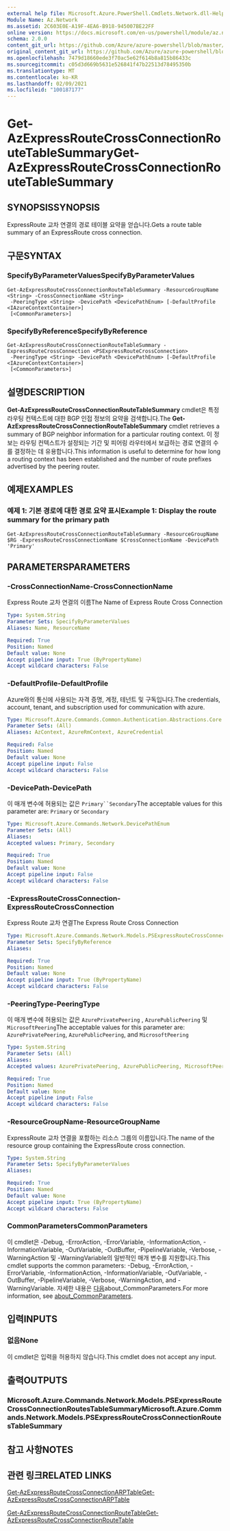 ```yaml
---
external help file: Microsoft.Azure.PowerShell.Cmdlets.Network.dll-Help.xml
Module Name: Az.Network
ms.assetid: 2C603E0E-A19F-4EA6-B918-945007BE22FF
online version: https://docs.microsoft.com/en-us/powershell/module/az.network/get-azexpressroutecrossconnectionroutetablesummary
schema: 2.0.0
content_git_url: https://github.com/Azure/azure-powershell/blob/master/src/Network/Network/help/Get-AzExpressRouteCrossConnectionRouteTableSummary.md
original_content_git_url: https://github.com/Azure/azure-powershell/blob/master/src/Network/Network/help/Get-AzExpressRouteCrossConnectionRouteTableSummary.md
ms.openlocfilehash: 7479d18660ede3f70ac5e62f614b8a815b86433c
ms.sourcegitcommit: c05d3d669b5631e526841f47b22513d78495350b
ms.translationtype: MT
ms.contentlocale: ko-KR
ms.lasthandoff: 02/09/2021
ms.locfileid: "100187177"
---
```

# <span data-ttu-id="629d0-101">Get-AzExpressRouteCrossConnectionRouteTableSummary</span><span class="sxs-lookup"><span data-stu-id="629d0-101">Get-AzExpressRouteCrossConnectionRouteTableSummary</span></span>

## <span data-ttu-id="629d0-102">SYNOPSIS</span><span class="sxs-lookup"><span data-stu-id="629d0-102">SYNOPSIS</span></span>
<span data-ttu-id="629d0-103">ExpressRoute 교차 연결의 경로 테이블 요약을 얻습니다.</span><span class="sxs-lookup"><span data-stu-id="629d0-103">Gets a route table summary of an ExpressRoute cross connection.</span></span>

## <span data-ttu-id="629d0-104">구문</span><span class="sxs-lookup"><span data-stu-id="629d0-104">SYNTAX</span></span>

### <span data-ttu-id="629d0-105">SpecifyByParameterValues</span><span class="sxs-lookup"><span data-stu-id="629d0-105">SpecifyByParameterValues</span></span>
```
Get-AzExpressRouteCrossConnectionRouteTableSummary -ResourceGroupName <String> -CrossConnectionName <String>
 -PeeringType <String> -DevicePath <DevicePathEnum> [-DefaultProfile <IAzureContextContainer>]
 [<CommonParameters>]
```

### <span data-ttu-id="629d0-106">SpecifyByReference</span><span class="sxs-lookup"><span data-stu-id="629d0-106">SpecifyByReference</span></span>
```
Get-AzExpressRouteCrossConnectionRouteTableSummary -ExpressRouteCrossConnection <PSExpressRouteCrossConnection>
 -PeeringType <String> -DevicePath <DevicePathEnum> [-DefaultProfile <IAzureContextContainer>]
 [<CommonParameters>]
```

## <span data-ttu-id="629d0-107">설명</span><span class="sxs-lookup"><span data-stu-id="629d0-107">DESCRIPTION</span></span>
<span data-ttu-id="629d0-108">**Get-AzExpressRouteCrossConnectionRouteTableSummary** cmdlet은 특정 라우팅 컨텍스트에 대한 BGP 인접 정보의 요약을 검색합니다.</span><span class="sxs-lookup"><span data-stu-id="629d0-108">The **Get-AzExpressRouteCrossConnectionRouteTableSummary** cmdlet retrieves a summary of BGP neighbor information for a particular routing context.</span></span> <span data-ttu-id="629d0-109">이 정보는 라우팅 컨텍스트가 설정되는 기간 및 피어링 라우터에서 보급하는 경로 연결의 수를 결정하는 데 유용합니다.</span><span class="sxs-lookup"><span data-stu-id="629d0-109">This information is useful to determine for how long a routing context has been established and the number of route prefixes advertised by the peering router.</span></span>

## <span data-ttu-id="629d0-110">예제</span><span class="sxs-lookup"><span data-stu-id="629d0-110">EXAMPLES</span></span>

### <span data-ttu-id="629d0-111">예제 1: 기본 경로에 대한 경로 요약 표시</span><span class="sxs-lookup"><span data-stu-id="629d0-111">Example 1: Display the route summary for the primary path</span></span>
```
Get-AzExpressRouteCrossConnectionRouteTableSummary -ResourceGroupName $RG -ExpressRouteCrossConnectionName $CrossConnectionName -DevicePath 'Primary'
```

## <span data-ttu-id="629d0-112">PARAMETERS</span><span class="sxs-lookup"><span data-stu-id="629d0-112">PARAMETERS</span></span>

### <span data-ttu-id="629d0-113">-CrossConnectionName</span><span class="sxs-lookup"><span data-stu-id="629d0-113">-CrossConnectionName</span></span>
<span data-ttu-id="629d0-114">Express Route 교차 연결의 이름</span><span class="sxs-lookup"><span data-stu-id="629d0-114">The Name of Express Route Cross Connection</span></span>

```yaml
Type: System.String
Parameter Sets: SpecifyByParameterValues
Aliases: Name, ResourceName

Required: True
Position: Named
Default value: None
Accept pipeline input: True (ByPropertyName)
Accept wildcard characters: False
```

### <span data-ttu-id="629d0-115">-DefaultProfile</span><span class="sxs-lookup"><span data-stu-id="629d0-115">-DefaultProfile</span></span>
<span data-ttu-id="629d0-116">Azure와의 통신에 사용되는 자격 증명, 계정, 테넌트 및 구독입니다.</span><span class="sxs-lookup"><span data-stu-id="629d0-116">The credentials, account, tenant, and subscription used for communication with azure.</span></span>

```yaml
Type: Microsoft.Azure.Commands.Common.Authentication.Abstractions.Core.IAzureContextContainer
Parameter Sets: (All)
Aliases: AzContext, AzureRmContext, AzureCredential

Required: False
Position: Named
Default value: None
Accept pipeline input: False
Accept wildcard characters: False
```

### <span data-ttu-id="629d0-117">-DevicePath</span><span class="sxs-lookup"><span data-stu-id="629d0-117">-DevicePath</span></span>
<span data-ttu-id="629d0-118">이 매개 변수에 허용되는 값은 `Primary``Secondary`</span><span class="sxs-lookup"><span data-stu-id="629d0-118">The acceptable values for this parameter are: `Primary` or `Secondary`</span></span>

```yaml
Type: Microsoft.Azure.Commands.Network.DevicePathEnum
Parameter Sets: (All)
Aliases:
Accepted values: Primary, Secondary

Required: True
Position: Named
Default value: None
Accept pipeline input: False
Accept wildcard characters: False
```

### <span data-ttu-id="629d0-119">-ExpressRouteCrossConnection</span><span class="sxs-lookup"><span data-stu-id="629d0-119">-ExpressRouteCrossConnection</span></span>
<span data-ttu-id="629d0-120">Express Route 교차 연결</span><span class="sxs-lookup"><span data-stu-id="629d0-120">The Express Route Cross Connection</span></span>

```yaml
Type: Microsoft.Azure.Commands.Network.Models.PSExpressRouteCrossConnection
Parameter Sets: SpecifyByReference
Aliases:

Required: True
Position: Named
Default value: None
Accept pipeline input: True (ByPropertyName)
Accept wildcard characters: False
```

### <span data-ttu-id="629d0-121">-PeeringType</span><span class="sxs-lookup"><span data-stu-id="629d0-121">-PeeringType</span></span>
<span data-ttu-id="629d0-122">이 매개 변수에 허용되는 값은 `AzurePrivatePeering` , `AzurePublicPeering` 및 `MicrosoftPeering`</span><span class="sxs-lookup"><span data-stu-id="629d0-122">The acceptable values for this parameter are: `AzurePrivatePeering`, `AzurePublicPeering`, and `MicrosoftPeering`</span></span>

```yaml
Type: System.String
Parameter Sets: (All)
Aliases:
Accepted values: AzurePrivatePeering, AzurePublicPeering, MicrosoftPeering

Required: True
Position: Named
Default value: None
Accept pipeline input: False
Accept wildcard characters: False
```

### <span data-ttu-id="629d0-123">-ResourceGroupName</span><span class="sxs-lookup"><span data-stu-id="629d0-123">-ResourceGroupName</span></span>
<span data-ttu-id="629d0-124">ExpressRoute 교차 연결을 포함하는 리소스 그룹의 이름입니다.</span><span class="sxs-lookup"><span data-stu-id="629d0-124">The name of the resource group containing the ExpressRoute cross connection.</span></span>

```yaml
Type: System.String
Parameter Sets: SpecifyByParameterValues
Aliases:

Required: True
Position: Named
Default value: None
Accept pipeline input: True (ByPropertyName)
Accept wildcard characters: False
```

### <span data-ttu-id="629d0-125">CommonParameters</span><span class="sxs-lookup"><span data-stu-id="629d0-125">CommonParameters</span></span>
<span data-ttu-id="629d0-126">이 cmdlet은 -Debug, -ErrorAction, -ErrorVariable, -InformationAction, -InformationVariable, -OutVariable, -OutBuffer, -PipelineVariable, -Verbose, -WarningAction 및 -WarningVariable의 일반적인 매개 변수를 지원합니다.</span><span class="sxs-lookup"><span data-stu-id="629d0-126">This cmdlet supports the common parameters: -Debug, -ErrorAction, -ErrorVariable, -InformationAction, -InformationVariable, -OutVariable, -OutBuffer, -PipelineVariable, -Verbose, -WarningAction, and -WarningVariable.</span></span> <span data-ttu-id="629d0-127">자세한 내용은 [다음](http://go.microsoft.com/fwlink/?LinkID=113216)about_CommonParameters.</span><span class="sxs-lookup"><span data-stu-id="629d0-127">For more information, see [about_CommonParameters](http://go.microsoft.com/fwlink/?LinkID=113216).</span></span>

## <span data-ttu-id="629d0-128">입력</span><span class="sxs-lookup"><span data-stu-id="629d0-128">INPUTS</span></span>

### <span data-ttu-id="629d0-129">없음</span><span class="sxs-lookup"><span data-stu-id="629d0-129">None</span></span>
<span data-ttu-id="629d0-130">이 cmdlet은 입력을 허용하지 않습니다.</span><span class="sxs-lookup"><span data-stu-id="629d0-130">This cmdlet does not accept any input.</span></span>

## <span data-ttu-id="629d0-131">출력</span><span class="sxs-lookup"><span data-stu-id="629d0-131">OUTPUTS</span></span>

### <span data-ttu-id="629d0-132">Microsoft.Azure.Commands.Network.Models.PSExpressRouteCrossConnectionRoutesTableSummary</span><span class="sxs-lookup"><span data-stu-id="629d0-132">Microsoft.Azure.Commands.Network.Models.PSExpressRouteCrossConnectionRoutesTableSummary</span></span>

## <span data-ttu-id="629d0-133">참고 사항</span><span class="sxs-lookup"><span data-stu-id="629d0-133">NOTES</span></span>

## <span data-ttu-id="629d0-134">관련 링크</span><span class="sxs-lookup"><span data-stu-id="629d0-134">RELATED LINKS</span></span>

[<span data-ttu-id="629d0-135">Get-AzExpressRouteCrossConnectionARPTable</span><span class="sxs-lookup"><span data-stu-id="629d0-135">Get-AzExpressRouteCrossConnectionARPTable</span></span>](Get-AzExpressRouteCrossConnectionARPTable.md)

[<span data-ttu-id="629d0-136">Get-AzExpressRouteCrossConnectionRouteTable</span><span class="sxs-lookup"><span data-stu-id="629d0-136">Get-AzExpressRouteCrossConnectionRouteTable</span></span>](Get-AzExpressRouteCrossConnectionRouteTable.md)
